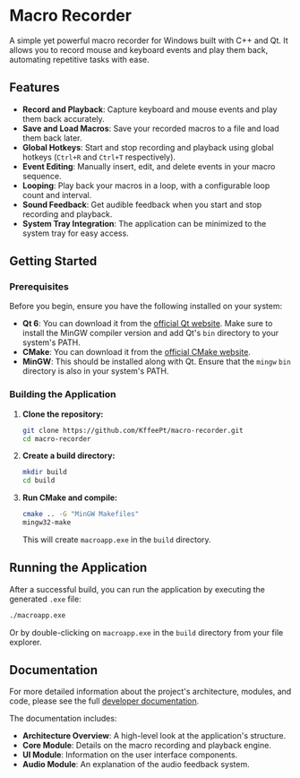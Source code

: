 # Macro Recorder

A simple yet powerful macro recorder for Windows built with C++ and Qt. It allows you to record mouse and keyboard events and play them back, automating repetitive tasks with ease.

## Features

*   **Record and Playback**: Capture keyboard and mouse events and play them back accurately.
*   **Save and Load Macros**: Save your recorded macros to a file and load them back later.
*   **Global Hotkeys**: Start and stop recording and playback using global hotkeys (`Ctrl+R` and `Ctrl+T` respectively).
*   **Event Editing**: Manually insert, edit, and delete events in your macro sequence.
*   **Looping**: Play back your macros in a loop, with a configurable loop count and interval.
*   **Sound Feedback**: Get audible feedback when you start and stop recording and playback.
*   **System Tray Integration**: The application can be minimized to the system tray for easy access.

## Getting Started

### Prerequisites

Before you begin, ensure you have the following installed on your system:

*   **Qt 6**: You can download it from the [official Qt website](https://www.qt.io/download). Make sure to install the MinGW compiler version and add Qt's `bin` directory to your system's PATH.
*   **CMake**: You can download it from the [official CMake website](https://cmake.org/download/).
*   **MinGW**: This should be installed along with Qt. Ensure that the `mingw` `bin` directory is also in your system's PATH.

### Building the Application

1.  **Clone the repository:**
    ```bash
    git clone https://github.com/KffeePt/macro-recorder.git
    cd macro-recorder
    ```

2.  **Create a build directory:**
    ```bash
    mkdir build
    cd build
    ```

3.  **Run CMake and compile:**
    ```bash
    cmake .. -G "MinGW Makefiles"
    mingw32-make
    ```

    This will create `macroapp.exe` in the `build` directory.

## Running the Application

After a successful build, you can run the application by executing the generated `.exe` file:

```bash
./macroapp.exe
```

Or by double-clicking on `macroapp.exe` in the `build` directory from your file explorer.

## Documentation

For more detailed information about the project's architecture, modules, and code, please see the full [developer documentation](./docs/README.md).

The documentation includes:

*   **Architecture Overview**: A high-level look at the application's structure.
*   **Core Module**: Details on the macro recording and playback engine.
*   **UI Module**: Information on the user interface components.
*   **Audio Module**: An explanation of the audio feedback system.
